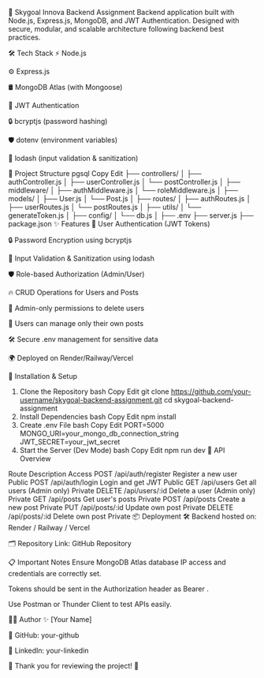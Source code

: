 🚀 Skygoal Innova Backend Assignment
Backend application built with Node.js, Express.js, MongoDB, and JWT Authentication.
Designed with secure, modular, and scalable architecture following backend best practices.

🛠️ Tech Stack
⚡ Node.js

⚙️ Express.js

🛢️ MongoDB Atlas (with Mongoose)

🔐 JWT Authentication

🔒 bcryptjs (password hashing)

🛡️ dotenv (environment variables)

🧹 lodash (input validation & sanitization)

📂 Project Structure
pgsql
Copy
Edit
├── controllers/
│    ├── authController.js
│    ├── userController.js
│    └── postController.js
│
├── middleware/
│    ├── authMiddleware.js
│    └── roleMiddleware.js
│
├── models/
│    ├── User.js
│    └── Post.js
│
├── routes/
│    ├── authRoutes.js
│    ├── userRoutes.js
│    └── postRoutes.js
│
├── utils/
│    └── generateToken.js
│
├── config/
│    └── db.js
│
├── .env
├── server.js
├── package.json
✨ Features
🔑 User Authentication (JWT Tokens)

🔒 Password Encryption using bcryptjs

🧹 Input Validation & Sanitization using lodash

🛡️ Role-based Authorization (Admin/User)

🔥 CRUD Operations for Users and Posts

🚫 Admin-only permissions to delete users

🧑 Users can manage only their own posts

🛠️ Secure .env management for sensitive data

🌍 Deployed on Render/Railway/Vercel

🚀 Installation & Setup
1. Clone the Repository
bash
Copy
Edit
git clone https://github.com/your-username/skygoal-backend-assignment.git
cd skygoal-backend-assignment
2. Install Dependencies
bash
Copy
Edit
npm install
3. Create .env File
bash
Copy
Edit
PORT=5000
MONGO_URI=your_mongo_db_connection_string
JWT_SECRET=your_jwt_secret
4. Start the Server (Dev Mode)
bash
Copy
Edit
npm run dev
🔐 API Overview

Route	Description	Access
POST /api/auth/register	Register a new user	Public
POST /api/auth/login	Login and get JWT	Public
GET /api/users	Get all users (Admin only)	Private
DELETE /api/users/:id	Delete a user (Admin only)	Private
GET /api/posts	Get user's posts	Private
POST /api/posts	Create a new post	Private
PUT /api/posts/:id	Update own post	Private
DELETE /api/posts/:id	Delete own post	Private
📦 Deployment
🛠️ Backend hosted on: Render / Railway / Vercel

🗂 Repository Link: GitHub Repository

📋 Important Notes
Ensure MongoDB Atlas database IP access and credentials are correctly set.

Tokens should be sent in the Authorization header as Bearer <token>.

Use Postman or Thunder Client to test APIs easily.

👨‍💻 Author
✨ [Your Name]

🐙 GitHub: your-github

🔗 LinkedIn: your-linkedin

🌟 Thank you for reviewing the project! 🌟